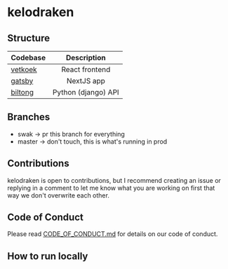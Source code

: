 # kelodraken

## Structure

| Codebase           |     Description     |
| :----------------- | :-----------------: |
| [vetkoek](vetkoek) |   React frontend    |
| [gatsby](gatsby)   |     NextJS app      |
| [biltong](biltong) | Python (django) API |

## Branches

- swak -> pr this branch for everything
- master -> don't touch, this is what's running in prod

## Contributions

kelodraken is open to contributions, but I recommend creating an issue or replying in a comment to let me know what you are working on first that way we don't overwrite each other.

## Code of Conduct

Please read [CODE_OF_CONDUCT.md](https://github.com/KeloDraken/KeloDrake/blob/master/CODE_OF_CONDUCT.md) for details on our code of conduct.

## How to run locally
